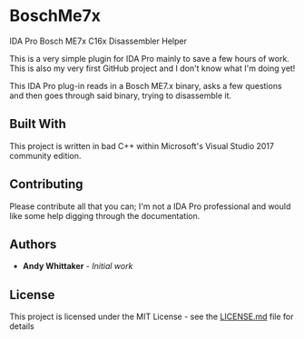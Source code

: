 # BoschMe7x
IDA Pro Bosch ME7x C16x Disassembler Helper

This is a very simple plugin for IDA Pro mainly to save a few hours of work. This is also my very first GitHub project and I don't know what I'm doing yet!

This IDA Pro plug-in reads in a Bosch ME7.x binary, asks a few questions and then goes through said binary, trying to disassemble it.

## Built With

This project is written in bad C++ within Microsoft's Visual Studio 2017 community edition.

## Contributing

Please contribute all that you can; I'm not a IDA Pro professional and would like some help digging through the documentation.

## Authors

* **Andy Whittaker** - *Initial work*

## License

This project is licensed under the MIT License - see the [LICENSE.md](LICENSE.md) file for details
